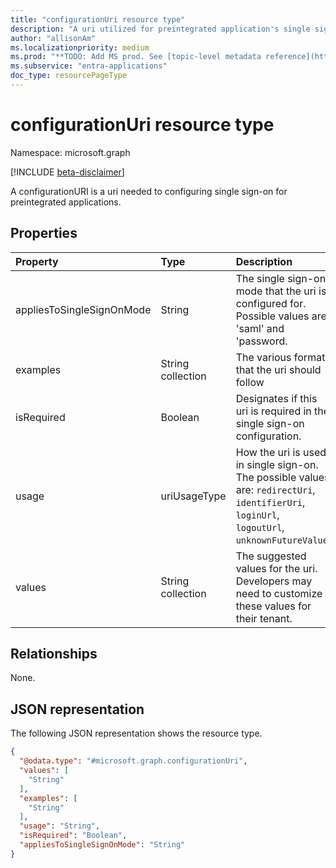```yaml
---
title: "configurationUri resource type"
description: "A uri utilized for preintegrated application's single sign-on."
author: "allisonAm"
ms.localizationpriority: medium
ms.prod: "**TODO: Add MS prod. See [topic-level metadata reference](https://aka.ms/msgo?pagePath=Document-APIs/Guidelines/Metadata)**"
ms.subservice: "entra-applications"
doc_type: resourcePageType
---
```


# configurationUri resource type

Namespace: microsoft.graph

[!INCLUDE [beta-disclaimer](../../includes/beta-disclaimer.md)]

A configurationURI is a uri needed to configuring single sign-on for preintegrated applications. 

## Properties
|Property|Type|Description|
|:---|:---|:---|
|appliesToSingleSignOnMode|String|The single sign-on mode that the uri is configured for. Possible values are 'saml' and 'password.|
|examples|String collection|The various formats that the uri should follow|
|isRequired|Boolean|Designates if this uri is required in the single sign-on configuration.|
|usage|uriUsageType|How the uri is used in single sign-on. The possible values are: `redirectUri`, `identifierUri`, `loginUrl`, `logoutUrl`, `unknownFutureValue`.|
|values|String collection|The suggested values for the uri. Developers may need to customize these values for their tenant.|

## Relationships
None.

## JSON representation
The following JSON representation shows the resource type.
<!-- {
  "blockType": "resource",
  "@odata.type": "microsoft.graph.configurationUri"
}
-->
``` json
{
  "@odata.type": "#microsoft.graph.configurationUri",
  "values": [
    "String"
  ],
  "examples": [
    "String"
  ],
  "usage": "String",
  "isRequired": "Boolean",
  "appliesToSingleSignOnMode": "String"
}
```


